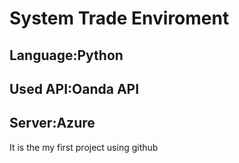 # System Trade Enviroment
<h2>Language:Python</h2> 
<h2>Used API:Oanda API</h2>
<h2>Server:Azure</h2>

It is the my first project using github